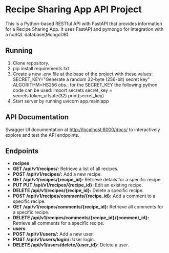 # Recipe Sharing App API Project
This is a Python-based RESTful API with FastAPI that provides information for a Recipe Sharing App.
It uses FastAPI and pymongo for integration with a noSQL database(MongoDB).

## Running 
1. Clone repository.
2. pip install requirements.txt
3. Create a new .env file at the base of the project with these values:
	SECRET_KEY="Generate a random 32-byte (256-bit) secret key"
	ALGORITHM=HS256
	obs.: for the SECRET_KEY the following python code can be used:
		import secrets
		secret_key = secrets.token_urlsafe(32)
		print(secret_key)
4. Start server by running uvicorn app.main:app 

## API Documentation
Swagger UI documentation at [http://localhost:8000/docs/](http://localhost:8000/docs/) to interactively explore and test the API endpoints.

## Endpoints
- **recipes**
- **GET /api/v1/recipes/:** Retrieve a list of all recipes.
- **POST /api/v1/recipes/:** Add a new recipe.
- **GET /api/v1/recipes/{recipe_id}:** Retrieve details for a specific recipe.
- **PUT PUT /api/v1/recipes/{recipe_id}:** Edit an existing recipe.
- **DELETE /api/v1/recipes/{recipe_id}:** Delete a specific recipe.
- **POST /api/v1/recipes/comments/{recipe_id}:** Add a comment to a specific recipe.
- **GET /api/v1/recipes/comments/{recipe_id}:** Retrieve all comments for a specific recipe.
- **DELETE /api/v1/recipes/comments/{recipe_id}/{comment_id}:** Retrieve all comments for a specific recipe.
- **users**
- **POST /api/v1/users/:** Add a new user.
- **POST /api/v1/users/login/:** User login.
- **DELETE /api/v1/users/delete/{user_id}:** Delete a user.